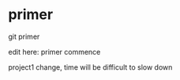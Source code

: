 # primer
git primer

edit here: primer commence

project1 change, time will be difficult to slow down
